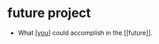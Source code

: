 # future project

- What [[you]] could accomplish in the [[future]].


[//begin]: # "Autogenerated link references for markdown compatibility"
[you]: you "You"
[//end]: # "Autogenerated link references"